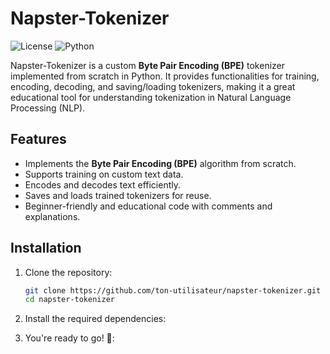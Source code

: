 # Napster-Tokenizer

![License](https://img.shields.io/badge/license-MIT-blue)
![Python](https://img.shields.io/badge/python-3.7%2B-blue)

Napster-Tokenizer is a custom **Byte Pair Encoding (BPE)** tokenizer implemented from scratch in Python. It provides functionalities for training, encoding, decoding, and saving/loading tokenizers, making it a great educational tool for understanding tokenization in Natural Language Processing (NLP).

## Features

- Implements the **Byte Pair Encoding (BPE)** algorithm from scratch.
- Supports training on custom text data.
- Encodes and decodes text efficiently.
- Saves and loads trained tokenizers for reuse.
- Beginner-friendly and educational code with comments and explanations.

## Installation

1. Clone the repository:
   ```bash
   git clone https://github.com/ton-utilisateur/napster-tokenizer.git
   cd napster-tokenizer
2. Install the required dependencies:

3. You're ready to go! 🎉: